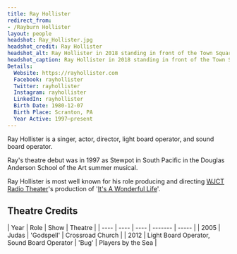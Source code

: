 ```yaml
---
title: Ray Hollister
redirect_from:
- /Rayburn Hollister
layout: people
headshot: Ray_Hollister.jpg
headshot_credit: Ray Hollister
headshot_alt: Ray Hollister in 2018 standing in front of the Town Square Theater in the Magic Kingdom at Walt Disney World.
headshot_caption: Ray Hollister in 2018 standing in front of the Town Square Theater in the Magic Kingdom at Walt Disney World.
Details:
  Website: https://rayhollister.com
  Facebook: rayhollister
  Twitter: rayhollister
  Instagram: rayhollister
  LinkedIn: rayhollister
  Birth Date: 1980-12-07
  Birth Place: Scranton, PA
  Year Active: 1997–present
---
```

Ray Hollister is a singer, actor, director, light board operator, and sound board operator. 

Ray's theatre debut was in 1997 as Stewpot in South Pacific in the Douglas Anderson School of the Art summer musical.

Ray Hollister is most well known for his role producing and directing [WJCT Radio Theater](WJCT_Radio_Theater)'s production of '[It's A Wonderful Life](2015_Its_a_Wonderful_Life)'.

## Theatre Credits

| Year | Role | Show | Theatre | 
| ---- | ---- | ---- | ------- | ----- |
| 2005 | Judas | 'Godspell' | Crossroad Church |
| 2012 | Light Board Operator, Sound Board Operator | 'Bug' | Players by the Sea |
